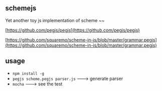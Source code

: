 ## schemejs

Yet another toy js implementation of scheme ~~ 

[https://github.com/pegjs/pegjs](https://github.com/pegjs/pegjs)

[https://github.com/squaremo/scheme-in-js/blob/master/grammar.pegjs](https://github.com/squaremo/scheme-in-js/blob/master/grammar.pegjs)


## usage
* `npm install -g`
* `pegjs scheme.pegjs parser.js`  ---> generate parser
* `mocha`  ---> see the test